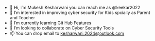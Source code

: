 - 👋 Hi, I’m Mukesh Kesharwani you can reach me as @keekar2022
- 👀 I’m interested in improving cyber security for Kids spcially as Parent and Teacher
- 🌱 I’m currently learning Git Hub Features
- 💞️ I’m looking to collaborate on Cyber Security Tools
- 📫 You can drop email to kesharwani.2024@outlook.com

<!---
keekar2022/keekar2022 is a ✨ special ✨ repository because its `README.md` (this file) appears on your GitHub profile.
You can click the Preview link to take a look at your changes.
--->
